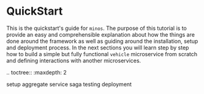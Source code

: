 # QuickStart

This is the quickstart's guide for `minos`. The purpose of this tutorial is to provide an easy and comprehensible explanation about how the things are done around the framework as well as guiding around the installation, setup and deployment process. In the next sections you will learn step by step how to build a simple but fully functional `vehicle` microservice from scratch and defining interactions with another microservices.

.. toctree::
   :maxdepth: 2

   setup
   aggregate
   service
   saga
   testing
   deployment